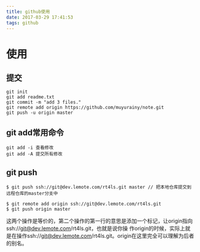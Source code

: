 ```yaml
---
title: github使用
date: 2017-03-29 17:41:53
tags: github
---
```


# 使用 #
## 提交 ##
    git init  
    git add readme.txt  
    git commit -m "add 3 files."  
    git remote add origin https://github.com/muyurainy/note.git  
    git push -u origin master

## git add常用命令 ##
    git add -i 查看修改
    git add -A 提交所有修改

## git push ##
    $ git push ssh://git@dev.lemote.com/rt4ls.git master // 把本地仓库提交到远程仓库的master分支中

    $ git remote add origin ssh://git@dev.lemote.com/rt4ls.git
    $ git push origin master 

这两个操作是等价的，第二个操作的第一行的意思是添加一个标记，让origin指向ssh://git@dev.lemote.com/rt4ls.git，也就是说你操 作origin的时候，实际上就是在操作ssh://git@dev.lemote.com/rt4ls.git。origin在这里完全可以理解为后者的别名。

